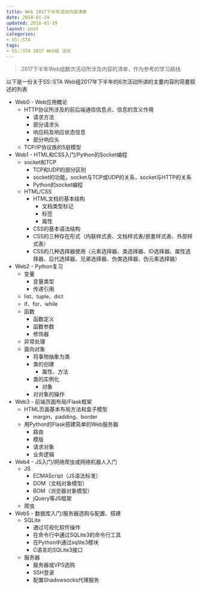 ```yaml
---
title: Web 2017下半年活动内容清单
date: 2018-01-19
updated: 2018-01-19
layout: post
categories:
- SS::STA
tags:
- SS::STA 2017 Web组 活动
---
```


> 2017下半年Web组数次活动所涉及内容的清单，作为参考的学习路线

以下是一份关于SS::STA Web组2017年下半年的6次活动所讲的主要内容的简要叙述的列表

- Web0 - Web应用概论
  - HTTP协议所涉及的前后端通信信息点、信息的含义作用
    - 请求方法
    - 部分请求头
    - 响应码及响应状态信息
    - 部分响应头
  - TCP/IP协议族的5层模型
- Web1 - HTML和CSS入门/Python的Socket编程
  - socket和TCP
    - TCP和UDP的部分区别
    - socket的功能，socket与TCP或UDP的关系，socket与HTTP的关系
    - Python的socket编程
  - HTML/CSS
    - HTML文档的基本结构
      - 文档类型标记
      - 标签
      - 属性
    - CSS的基本语法结构
    - CSS的三种存在形式（内联样式表、文档样式表/嵌套样式表、外部样式表）
    - CSS的几种选择器使用（元素选择器、类选择器、ID选择器、属性选择器、后代选择器、兄弟选择器、伪类选择器、伪元素选择器）
- Web2 - Python复习
  - 变量
    - 变量类型
    - 传递引用
  - list、tuple、dict
  - if、for、while
  - 函数
    - 函数定义
    - 函数参数
    - 修饰器
  - 异常处理
  - 面向对象
    - 将事物抽象为类
    - 类的创建
      - 属性、方法
    - 类的实例化
      - 对象
    - 对对象的操作
- Web3 - 前端页面布局/Flask框架
  - HTML页面基本布局方法和盒子模型
    - margin、padding、border
  - 用Python的Flask搭建简单的Web服务器
    - 路由
    - 模版
    - 请求对象
    - 业务逻辑
- Web4 - JS入门/网络爬虫或网络机器人入门
  - JS
    - ECMAScript（JS语法标准）
    - DOM（文档对象模型）
    - BOM（浏览器对象模型）
    - jQuery等JS框架
  - 爬虫
- Web5 - 数据库入门/服务器选购与配置、搭建
  - SQLite
    - 通过可视化软件操作
    - 在命令行中通过SQLite3的命令行工具
    - 在Python中通过sqlite3模块
    - C语言的SQLite3接口
  - 服务器
    - 服务器或VPS选购
    - SSH登录
    - 配置Shadowsocks代理服务
